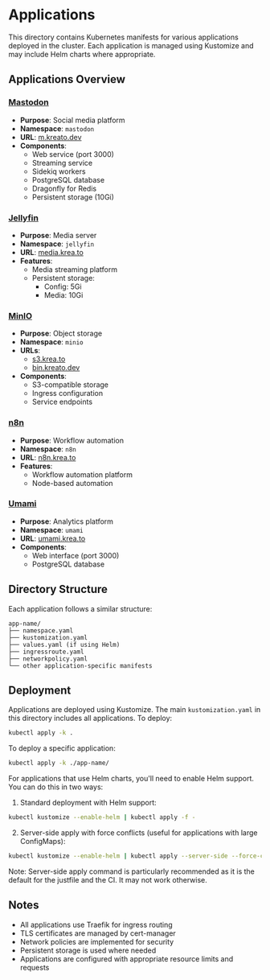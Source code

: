 # Applications

This directory contains Kubernetes manifests for various applications deployed in the cluster. Each application is managed using Kustomize and may include Helm charts where appropriate.

## Applications Overview

### [Mastodon](https://github.com/mastodon/mastodon)
- **Purpose**: Social media platform
- **Namespace**: `mastodon`
- **URL**: [m.kreato.dev](https://m.kreato.dev)
- **Components**:
  - Web service (port 3000)
  - Streaming service
  - Sidekiq workers
  - PostgreSQL database
  - Dragonfly for Redis
  - Persistent storage (10Gi)

### [Jellyfin](https://github.com/jellyfin/jellyfin)
- **Purpose**: Media server
- **Namespace**: `jellyfin`
- **URL**: [media.krea.to](https://media.krea.to)
- **Features**:
  - Media streaming platform
  - Persistent storage:
    - Config: 5Gi
    - Media: 10Gi

### [MinIO](https://github.com/minio/minio)
- **Purpose**: Object storage
- **Namespace**: `minio`
- **URLs**:
  - [s3.krea.to](https://s3.krea.to)
  - [bin.kreato.dev](https://bin.kreato.dev)
- **Components**:
  - S3-compatible storage
  - Ingress configuration
  - Service endpoints

### [n8n](https://github.com/n8n-io/n8n)
- **Purpose**: Workflow automation
- **Namespace**: `n8n`
- **URL**: [n8n.krea.to](https://n8n.krea.to)
- **Features**:
  - Workflow automation platform
  - Node-based automation

### [Umami](https://github.com/umami-software/umami)
- **Purpose**: Analytics platform
- **Namespace**: `umami`
- **URL**: [umami.krea.to](https://umami.krea.to)
- **Components**:
  - Web interface (port 3000)
  - PostgreSQL database

## Directory Structure

Each application follows a similar structure:
```
app-name/
├── namespace.yaml
├── kustomization.yaml
├── values.yaml (if using Helm)
├── ingressroute.yaml
├── networkpolicy.yaml
└── other application-specific manifests
```

## Deployment

Applications are deployed using Kustomize. The main `kustomization.yaml` in this directory includes all applications. To deploy:

```bash
kubectl apply -k .
```

To deploy a specific application:

```bash
kubectl apply -k ./app-name/
```

For applications that use Helm charts, you'll need to enable Helm support. You can do this in two ways:

1. Standard deployment with Helm support:
```bash
kubectl kustomize --enable-helm | kubectl apply -f -
```

2. Server-side apply with force conflicts (useful for applications with large ConfigMaps):
```bash
kubectl kustomize --enable-helm | kubectl apply --server-side --force-conflicts -f -
```

Note: Server-side apply command is particularly recommended as it is the default for the justfile and the CI. It may not work otherwise.

## Notes

- All applications use Traefik for ingress routing
- TLS certificates are managed by cert-manager
- Network policies are implemented for security
- Persistent storage is used where needed
- Applications are configured with appropriate resource limits and requests 
